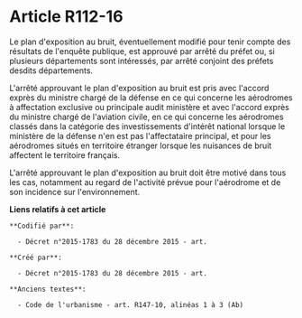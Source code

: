 # Article R112-16

Le plan d'exposition au bruit, éventuellement modifié pour tenir compte des résultats de l'enquête publique, est approuvé par
arrêté du préfet ou, si plusieurs départements sont intéressés, par arrêté conjoint des préfets desdits départements.

L'arrêté approuvant le plan d'exposition au bruit est pris avec l'accord exprès du ministre chargé de la défense en ce qui
concerne les aérodromes à affectation exclusive ou principale audit ministère et avec l'accord exprès du ministre chargé de
l'aviation civile, en ce qui concerne les aérodromes classés dans la catégorie des investissements d'intérêt national lorsque
le ministère de la défense n'en est pas l'affectataire principal, et pour les aérodromes situés en territoire étranger
lorsque les nuisances de bruit affectent le territoire français.

L'arrêté approuvant le plan d'exposition au bruit doit être motivé dans tous les cas, notamment au regard de l'activité
prévue pour l'aérodrome et de son incidence sur l'environnement.

**Liens relatifs à cet article**

	**Codifié par**:

	  - Décret n°2015-1783 du 28 décembre 2015 - art.

	**Créé par**:

	  - Décret n°2015-1783 du 28 décembre 2015 - art.

	**Anciens textes**:

	  - Code de l'urbanisme - art. R147-10, alinéas 1 à 3 (Ab)
